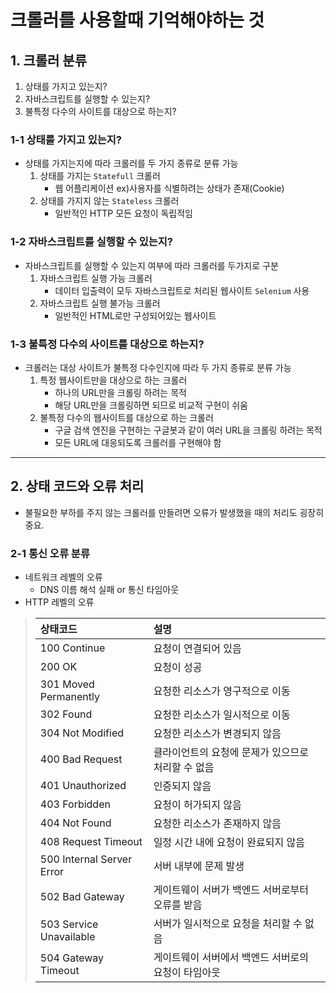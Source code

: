 # 크롤러를 사용할때 기억해야하는 것
## 1. 크롤러 분류
 1. 상태를 가지고 있는지?
 2. 자바스크립트를 실행할 수 있는지?
 3. 불특정 다수의 사이트를 대상으로 하는지?
### 1-1 상태를 가지고 있는지?
 - 상태를 가지는지에 따라 크롤러를 두 가지 종류로 분류 가능
    1. 상태를 가지는 `Statefull` 크롤러
       - 웹 어플리케이션 ex)사용자를 식별하려는 상태가 존재(Cookie)
    2. 상태를 가지지 않는 `Stateless` 크롤러 
       - 일반적인 HTTP 모든 요청이 독립적임
    
### 1-2 자바스크립트를 실행할 수 있는지?
 - 자바스크립트를 실행할 수 있는지 여부에 따라 크롤러를 두가지로 구분
    1. 자바스크립트 실행 가능 크롤러
       - 데이터 입출력이 모두 자바스크립트로 처리된 웹사이트 `Selenium` 사용
    2. 자바스크립트 실행 불가능 크롤러 
       - 일반적인 HTML로만 구성되어있는 웹사이트
### 1-3 불특정 다수의 사이트를 대상으로 하는지?
 - 크롤러는 대상 사이트가 불특정 다수인지에 따라 두 가지 종류로 분류 가능
    1. 특정 웹사이트만을 대상으로 하는 크롤러
       - 하나의 URL만을 크롤링 하려는 목적
       - 해당 URL만을 크롤링하면 되므로 비교적 구현이 쉬움 
    2. 불특정 다수의 웹사이트를 대상으로 하는 크롤러
       - 구글 검색 엔진을 구현하는 구글봇과 같이 여러 URL을 크롤링 하려는 목적
       - 모든 URL에 대응되도록 크롤러를 구현해야 함
---
## 2. 상태 코드와 오류 처리
 - 불필요한 부하를 주지 않는 크롤러를 만들려면 오류가 발생했을 때의 처리도 굉장히 중요.
### 2-1 통신 오류 분류
 - 네트워크 레벨의 오류
   - DNS 이름 해석 실패 or 통신 타임아웃
 -  HTTP 레벨의 오류
> 상태코드|설명 
> :---|:---
> |100 Continue|요청이 연결되어 있음|
> |200 OK|요청이 성공|
> |301 Moved Permanently|요청한 리소스가 영구적으로 이동|
> |302 Found|요청한 리소스가 일시적으로 이동|
> |304 Not Modified|요청한 리소스가 변경되지 않음|
> |400 Bad Request|클라이언트의 요청에 문제가 있으므로 처리할 수 없음|
> |401 Unauthorized|인증되지 않음|
> |403 Forbidden|요청이 허가되지 않음|
> |404 Not Found|요청한 리소스가 존재하지 않음|
> |408 Request Timeout|일정 시간 내에 요청이 완료되지 않음|
> |500 Internal Server Error|서버 내부에 문제 발생|
> |502 Bad Gateway|게이트웨이 서버가 백엔드 서버로부터 오류를 받음|
> |503 Service Unavailable|서버가 일시적으로 요청을 처리할 수 없음|
> |504 Gateway Timeout|게이트웨이 서버에서 백엔드 서버로의 요청이 타임아웃|
